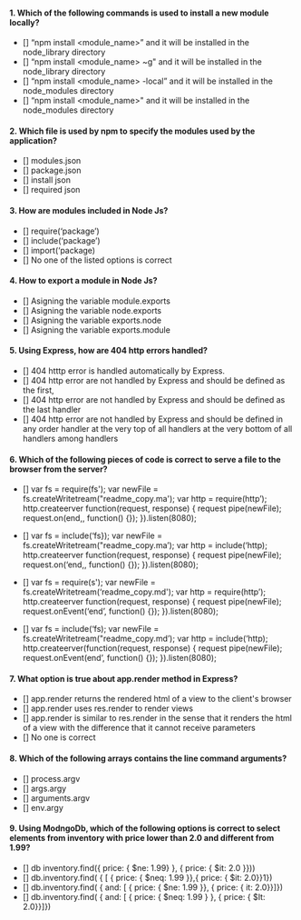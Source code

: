 #### 1. Which of the following commands is used to install a new module locally?

- [] “npm install <module_name>” and it will be installed in the node_library directory
- [] “npm install <module_name> ~g" and it will be installed in the node_library directory
- [] “npm install <module_name> -local” and it will be installed in the node_modules directory
- [] “npm install <module_name>" and it will be installed in the node_modules directory

#### 2. Which file is used by npm to specify the modules used by the application?

- [] modules.json
- [] package.json
- [] install json
- [] required json

#### 3. How are modules included in Node Js?

- [] require(‘package’)
- [] include(‘package’)
- [] import(‘package)
- [] No one of the listed options is correct

#### 4. How to export a module in Node Js?

- [] Asigning the variable module.exports
- [] Asigning the variable node.exports
- [] Asigning the variable exports.node
- [] Asigning the variable exports.module

#### 5. Using Express, how are 404 http errors handled?

- [] 404 htttp error is handled automatically by Express.
- [] 404 http error are not handled by Express and should be defined as the first,
- [] 404 http error are not handled by Express and should be defined as the last handler
- [] 404 http error are not handled by Express and should be defined in any order handler at the very top of all handlers at the very bottom of all handlers among handlers

#### 6. Which of the following pieces of code is correct to serve a file to the browser from the server?

- [] var fs = require(fs'); var newFile = fs.createWritetream("readme_copy.ma'); var http = require(http’);
  http.createerver function(request, response) { request pipe(newFile); request.on(end,, function() {}); }).listen(8080);

- [] var fs = include(‘fs}); var newFile = fs.createWritetream("readme_copy.ma’); var http = include(‘http);
  http.createerver function(request, response) { request pipe(newFile); request.on(‘end,, function() {}); }).listen(8080);

- [] var fs = require(s'); var newFile = fs.createWritetream(‘readme_copy.md'); var http = require(http’);
  http.createerver function(request, response) { request pipe(newFile); request.onEvent(‘end’, function() {}); }).listen(8080);

- [] var fs = include(‘fs); var newFile = fs.createWritetream("readme_copy.md’); var http = include(‘http);
  http.createerver(function(request, response) { request pipe(newFile); request.onEvent(end’, function() {}); }).listen(8080);

#### 7. What option is true about app.render method in Express?

- [] app.render returns the rendered html of a view to the client's browser
- [] app.render uses res.render to render views
- [] app.render is similar to res.render in the sense that it renders the html of a view with the difference that it cannot receive parameters
- [] No one is correct

#### 8. Which of the following arrays contains the line command arguments?

- [] process.argv
- [] args.argy
- [] arguments.argv
- [] env.argy

#### 9. Using ModngoDb, which of the following options is correct to select elements from inventory with price lower than 2.0 and different from 1.99?

- [] db inventory.find({ price: { $ne: 1.99} }, { price: { $it: 2.0 }}))
- [] db.inventory.find( { [ { price: { $neq: 1.99 }},{ price: { $it: 2.0}}1})
- [] db.inventory.find( { and: [ { price: { $ne: 1.99 }}, { price: { it: 2.0}}]})
- [] db.inventory.find( { and: [ { price: { $neq: 1.99 } }, { price: { $It: 2.0}}]})
